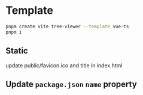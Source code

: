 # Template

```sh
pnpm create vite tree-viewer --template vue-ts
pnpm i
```

## Static

update public/favicon.ico and title in index.html

## Update `package.json` `name` property
